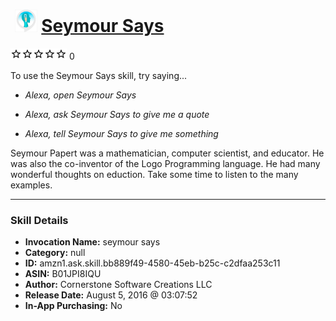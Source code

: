 # &nbsp;<img src="skill_icon" alt="Seymour Says icon" width="36"> [Seymour Says](http://alexa.amazon.com/#skills/amzn1.ask.skill.bb889f49-4580-45eb-b25c-c2dfaa253c11)
![0 stars](../../images/ic_star_border_black_18dp_1x.png)![0 stars](../../images/ic_star_border_black_18dp_1x.png)![0 stars](../../images/ic_star_border_black_18dp_1x.png)![0 stars](../../images/ic_star_border_black_18dp_1x.png)![0 stars](../../images/ic_star_border_black_18dp_1x.png) 0

To use the Seymour Says skill, try saying...

* *Alexa, open Seymour Says*

* *Alexa, ask Seymour Says to give me a quote*

* *Alexa, tell Seymour Says to give me something*

Seymour Papert was a mathematician, computer scientist, and educator. He was also the co-inventor of the Logo Programming language. He had many wonderful thoughts on eduction. Take some time to listen to the many examples.

***

### Skill Details

* **Invocation Name:** seymour says
* **Category:** null
* **ID:** amzn1.ask.skill.bb889f49-4580-45eb-b25c-c2dfaa253c11
* **ASIN:** B01JPI8IQU
* **Author:** Cornerstone Software Creations LLC
* **Release Date:** August 5, 2016 @ 03:07:52
* **In-App Purchasing:** No
